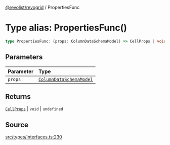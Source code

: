 [@revolist/revogrid](README.md) / PropertiesFunc

# Type alias: PropertiesFunc()

```ts
type PropertiesFunc: (props: ColumnDataSchemaModel) => CellProps | void | undefined;
```

## Parameters

| Parameter | Type |
| :------ | :------ |
| `props` | [`ColumnDataSchemaModel`](Type.ColumnDataSchemaModel.md) |

## Returns

[`CellProps`](Type.CellProps.md) \| `void` \| `undefined`

## Source

[src/types/interfaces.ts:230](https://github.com/revolist/revogrid/blob/ace6403c43f42f0eb026a7e73c0ae179d3a4c66f/src/types/interfaces.ts#L230)
